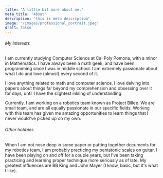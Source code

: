 ```yaml
---
title: "A little bit more about me."
meta_title: "About"
description: "this is meta description"
image: "/images/professional_portrait.jpeg"
draft: false
---
```


###### My interests

I am currently studying Computer Science at Cal Poly Pomona, with a minor in Mathematics. I have always been a math geek, and have been programming since I was in middle school. I am extremely passionate about what I do and love (almost) every second of it.

I love anything related to math and computer science. I love delving into papers about things far beyond my comprehension and obsessing over it for days, until I have the slightest inkling of understanding.

Currently, I am working on a robotics team known as Project Billee. We are small team, and are all equally passionate in our specific fields. Working with this team has given me amazing opportunities to learn things that I never would've picked up on my own.

###### Other hobbies

When I am not nose deep in some paper or putting together documents for my robotics team, I am probably practicing my pentatonic scales on guitar. I have been playing on and off for a couple years, but I've been taking practicing and learning proper technique more seriously as of late. My greatest influences are BB King and John Mayer (I know, basic, but it's what I like). 